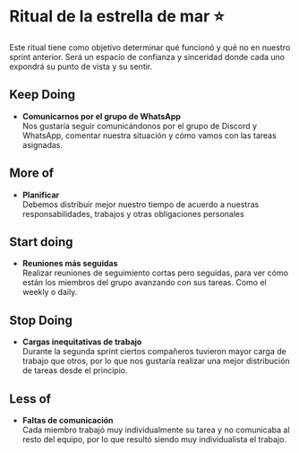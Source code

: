 
# Ritual de la estrella de mar ⭐️
Este ritual tiene como objetivo determinar qué funcionó y qué no en nuestro sprint anterior. Será un espacio de confianza y sinceridad donde cada uno expondrá su punto de vista y su sentir. <br />

## Keep Doing
- <strong>Comunicarnos por el grupo de WhatsApp</strong> <br />
Nos gustaría seguir comunicándonos por el grupo de Discord y WhatsApp, comentar nuestra situación y cómo vamos con las tareas asignadas.

## More of
- <strong> Planificar </strong> <br />
Debemos distribuir mejor nuestro tiempo de acuerdo a nuestras responsabilidades, trabajos y otras obligaciones personales<br />

## Start doing
- <strong>Reuniones más seguidas</strong><br />
Realizar reuniones de seguimiento cortas pero seguidas, para ver cómo están los miembros del grupo avanzando con sus tareas. Como el weekly o daily. 

## Stop Doing
- <strong> Cargas inequitativas de trabajo </strong> <br />
Durante la segunda sprint ciertos compañeros tuvieron mayor carga de trabajo que otros, por lo que nos gustaría realizar una mejor distribución de tareas desde el principio. <br />

## Less of
- <strong> Faltas de comunicación </strong> <br />
Cada miembro trabajó muy individualmente su tarea y no comunicaba al resto del equipo, por lo que resultó siendo muy individualista el trabajo. <br />

